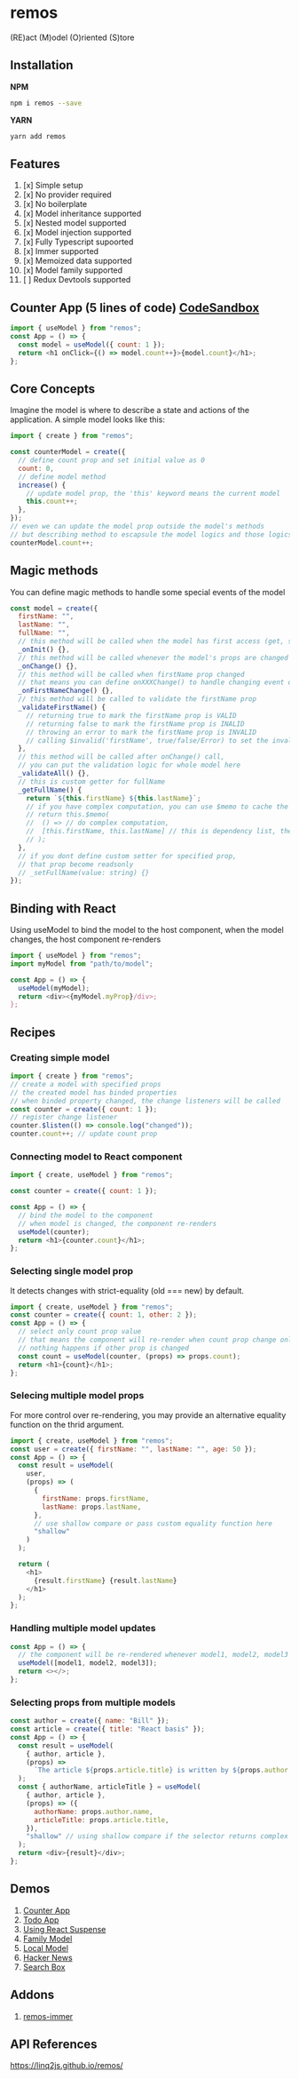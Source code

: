 # remos

(RE)act (M)odel (O)riented (S)tore

## Installation

**NPM**

```bash
npm i remos --save
```

**YARN**

```bash
yarn add remos
```

## Features

1. [x] Simple setup
2. [x] No provider required
3. [x] No boilerplate
4. [x] Model inheritance supported
5. [x] Nested model supported
6. [x] Model injection supported
7. [x] Fully Typescript supoorted
8. [x] Immer supported
9. [x] Memoized data supported
10. [x] Model family supported
11. [ ] Redux Devtools supported

## Counter App (5 lines of code) [CodeSandbox](https://codesandbox.io/s/solitary-cherry-5th8g7)

```js
import { useModel } from "remos";
const App = () => {
  const model = useModel({ count: 1 });
  return <h1 onClick={() => model.count++}>{model.count}</h1>;
};
```

## Core Concepts

Imagine the model is where to describe a state and actions of the application. A simple model looks like this:

```js
import { create } from "remos";

const counterModel = create({
  // define count prop and set initial value as 0
  count: 0,
  // define model method
  increase() {
    // update model prop, the 'this' keyword means the current model
    this.count++;
  },
});
// even we can update the model prop outside the model's methods
// but describing method to escapsule the model logics and those logics can re-use easily
counterModel.count++;
```

## Magic methods

You can define magic methods to handle some special events of the model

```js
const model = create({
  firstName: "",
  lastName: "",
  fullName: "",
  // this method will be called when the model has first access (get, set, listen)
  _onInit() {},
  // this method will be called whenever the model's props are changed
  _onChange() {},
  // this method will be called when firstName prop changed
  // that means you can define onXXXChange() to handle changing event of other props
  _onFirstNameChange() {},
  // this method will be called to validate the firstName prop
  _validateFirstName() {
    // returning true to mark the firstName prop is VALID
    // returning false to mark the firstName prop is INALID
    // throwing an error to mark the firstName prop is INVALID
    // calling $invalid('firstName', true/false/Error) to set the invalid status of the firstName prop
  },
  // this method will be called after onChange() call,
  // you can put the validation logic for whole model here
  _validateAll() {},
  // this is custom getter for fullName
  _getFullName() {
    return `${this.firstName} ${this.lastName}`;
    // if you have complex computation, you can use $memo to cache the result
    // return this.$memo(
    //  () => // do complex computation,
    //  [this.firstName, this.lastName] // this is dependency list, the memo does re-evaluation when the dep values are changed only
    // );
  },
  // if you dont define custom setter for specified prop,
  // that prop become readsonly
  // _setFullName(value: string) {}
});
```

## Binding with React

Using useModel to bind the model to the host component, when the model changes, the host component re-renders

```js
import { useModel } from "remos";
import myModel from "path/to/model";

const App = () => {
  useModel(myModel);
  return <div><{myModel.myProp}/div>;
};
```

## Recipes

### Creating simple model

```js
import { create } from "remos";
// create a model with specified props
// the created model has binded properties
// when binded property changed, the change listeners will be called
const counter = create({ count: 1 });
// register change listener
counter.$listen(() => console.log("changed"));
counter.count++; // update count prop
```

### Connecting model to React component

```js
import { create, useModel } from "remos";

const counter = create({ count: 1 });

const App = () => {
  // bind the model to the component
  // when model is changed, the component re-renders
  useModel(counter);
  return <h1>{counter.count}</h1>;
};
```

### Selecting single model prop

It detects changes with strict-equality (old === new) by default.

```js
import { create, useModel } from "remos";
const counter = create({ count: 1, other: 2 });
const App = () => {
  // select only count prop value
  // that means the component will re-render when count prop change only
  // nothing happens if other prop is changed
  const count = useModel(counter, (props) => props.count);
  return <h1>{count}</h1>;
};
```

### Selecing multiple model props

For more control over re-rendering, you may provide an alternative equality function on the thrid argument.

```js
import { create, useModel } from "remos";
const user = create({ firstName: "", lastName: "", age: 50 });
const App = () => {
  const result = useModel(
    user,
    (props) => (
      {
        firstName: props.firstName,
        lastName: props.lastName,
      },
      // use shallow compare or pass custom equality function here
      "shallow"
    )
  );

  return (
    <h1>
      {result.firstName} {result.lastName}
    </h1>
  );
};
```

### Handling multiple model updates

```js
const App = () => {
  // the component will be re-rendered whenever model1, model2, model3 are updated
  useModel([model1, model2, model3]);
  return <></>;
};
```

### Selecting props from multiple models

```js
const author = create({ name: "Bill" });
const article = create({ title: "React basis" });
const App = () => {
  const result = useModel(
    { author, article },
    (props) =>
      `The article ${props.article.title} is written by ${props.author.name}`
  );
  const { authorName, articleTitle } = useModel(
    { author, article },
    (props) => ({
      authorName: props.author.name,
      articleTitle: props.article.title,
    }),
    "shallow" // using shallow compare if the selector returns complex object
  );
  return <div>{result}</div>;
};
```

## Demos

1. [Counter App](https://codesandbox.io/s/solitary-cherry-5th8g7)
2. [Todo App](https://codesandbox.io/s/remos-todo-qlqmne)
3. [Using React Suspense](https://codesandbox.io/s/remos-suspense-nxj8cc)
4. [Family Model](https://codesandbox.io/s/remos-family-b0yfnu)
5. [Local Model](https://codesandbox.io/s/local-model-fnso1b)
6. [Hacker News](https://codesandbox.io/s/remos-hacker-news-3m6t29)
7. [Search Box](https://codesandbox.io/s/remos-search-box-e8lz3p)

## Addons

1. [remos-immer](https://www.npmjs.com/package/remos-immer)

## API References

https://linq2js.github.io/remos/
